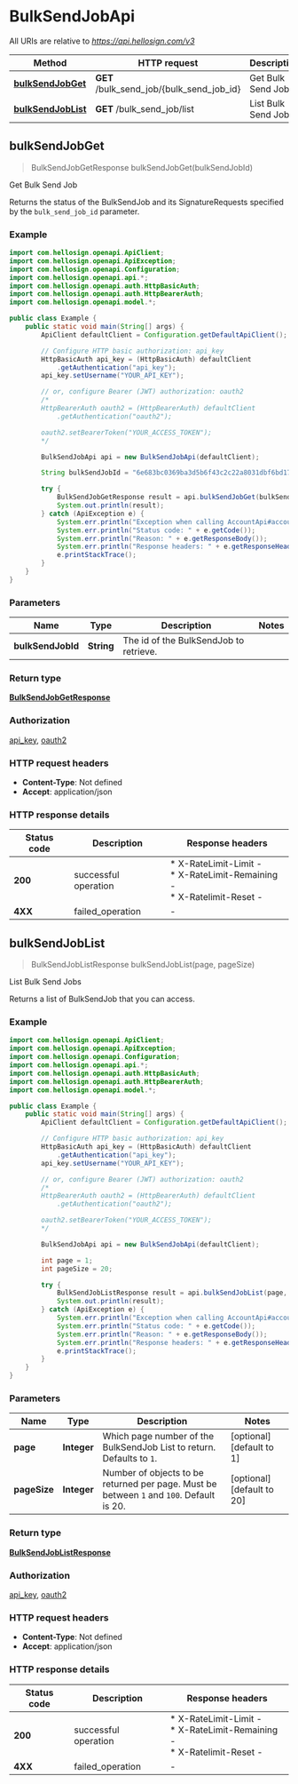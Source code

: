 # BulkSendJobApi

All URIs are relative to *https://api.hellosign.com/v3*

Method | HTTP request | Description
------------- | ------------- | -------------
[**bulkSendJobGet**](BulkSendJobApi.md#bulkSendJobGet) | **GET** /bulk_send_job/{bulk_send_job_id} | Get Bulk Send Job
[**bulkSendJobList**](BulkSendJobApi.md#bulkSendJobList) | **GET** /bulk_send_job/list | List Bulk Send Jobs



## bulkSendJobGet

> BulkSendJobGetResponse bulkSendJobGet(bulkSendJobId)

Get Bulk Send Job

Returns the status of the BulkSendJob and its SignatureRequests specified by the `bulk_send_job_id` parameter.

### Example

```java
import com.hellosign.openapi.ApiClient;
import com.hellosign.openapi.ApiException;
import com.hellosign.openapi.Configuration;
import com.hellosign.openapi.api.*;
import com.hellosign.openapi.auth.HttpBasicAuth;
import com.hellosign.openapi.auth.HttpBearerAuth;
import com.hellosign.openapi.model.*;

public class Example {
    public static void main(String[] args) {
        ApiClient defaultClient = Configuration.getDefaultApiClient();

        // Configure HTTP basic authorization: api_key
        HttpBasicAuth api_key = (HttpBasicAuth) defaultClient
            .getAuthentication("api_key");
        api_key.setUsername("YOUR_API_KEY");

        // or, configure Bearer (JWT) authorization: oauth2
        /*
        HttpBearerAuth oauth2 = (HttpBearerAuth) defaultClient
            .getAuthentication("oauth2");

        oauth2.setBearerToken("YOUR_ACCESS_TOKEN");
        */

        BulkSendJobApi api = new BulkSendJobApi(defaultClient);

        String bulkSendJobId = "6e683bc0369ba3d5b6f43c2c22a8031dbf6bd174";

        try {
            BulkSendJobGetResponse result = api.bulkSendJobGet(bulkSendJobId);
            System.out.println(result);
        } catch (ApiException e) {
            System.err.println("Exception when calling AccountApi#accountCreate");
            System.err.println("Status code: " + e.getCode());
            System.err.println("Reason: " + e.getResponseBody());
            System.err.println("Response headers: " + e.getResponseHeaders());
            e.printStackTrace();
        }
    }
}

```

### Parameters


Name | Type | Description  | Notes
------------- | ------------- | ------------- | -------------
 **bulkSendJobId** | **String**| The id of the BulkSendJob to retrieve. |

### Return type

[**BulkSendJobGetResponse**](BulkSendJobGetResponse.md)

### Authorization

[api_key](../README.md#api_key), [oauth2](../README.md#oauth2)

### HTTP request headers

- **Content-Type**: Not defined
- **Accept**: application/json

### HTTP response details
| Status code | Description | Response headers |
|-------------|-------------|------------------|
| **200** | successful operation |  * X-RateLimit-Limit -  <br>  * X-RateLimit-Remaining -  <br>  * X-Ratelimit-Reset -  <br>  |
| **4XX** | failed_operation |  -  |


## bulkSendJobList

> BulkSendJobListResponse bulkSendJobList(page, pageSize)

List Bulk Send Jobs

Returns a list of BulkSendJob that you can access.

### Example

```java
import com.hellosign.openapi.ApiClient;
import com.hellosign.openapi.ApiException;
import com.hellosign.openapi.Configuration;
import com.hellosign.openapi.api.*;
import com.hellosign.openapi.auth.HttpBasicAuth;
import com.hellosign.openapi.auth.HttpBearerAuth;
import com.hellosign.openapi.model.*;

public class Example {
    public static void main(String[] args) {
        ApiClient defaultClient = Configuration.getDefaultApiClient();

        // Configure HTTP basic authorization: api_key
        HttpBasicAuth api_key = (HttpBasicAuth) defaultClient
            .getAuthentication("api_key");
        api_key.setUsername("YOUR_API_KEY");

        // or, configure Bearer (JWT) authorization: oauth2
        /*
        HttpBearerAuth oauth2 = (HttpBearerAuth) defaultClient
            .getAuthentication("oauth2");

        oauth2.setBearerToken("YOUR_ACCESS_TOKEN");
        */

        BulkSendJobApi api = new BulkSendJobApi(defaultClient);

        int page = 1;
        int pageSize = 20;

        try {
            BulkSendJobListResponse result = api.bulkSendJobList(page, pageSize);
            System.out.println(result);
        } catch (ApiException e) {
            System.err.println("Exception when calling AccountApi#accountCreate");
            System.err.println("Status code: " + e.getCode());
            System.err.println("Reason: " + e.getResponseBody());
            System.err.println("Response headers: " + e.getResponseHeaders());
            e.printStackTrace();
        }
    }
}

```

### Parameters


Name | Type | Description  | Notes
------------- | ------------- | ------------- | -------------
 **page** | **Integer**| Which page number of the BulkSendJob List to return. Defaults to `1`. | [optional] [default to 1]
 **pageSize** | **Integer**| Number of objects to be returned per page. Must be between `1` and `100`. Default is 20. | [optional] [default to 20]

### Return type

[**BulkSendJobListResponse**](BulkSendJobListResponse.md)

### Authorization

[api_key](../README.md#api_key), [oauth2](../README.md#oauth2)

### HTTP request headers

- **Content-Type**: Not defined
- **Accept**: application/json

### HTTP response details
| Status code | Description | Response headers |
|-------------|-------------|------------------|
| **200** | successful operation |  * X-RateLimit-Limit -  <br>  * X-RateLimit-Remaining -  <br>  * X-Ratelimit-Reset -  <br>  |
| **4XX** | failed_operation |  -  |

